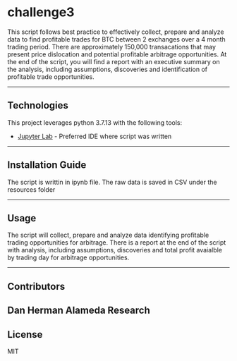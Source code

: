 # challenge3
This script follows best practice to effectively collect, prepare and analyze data to find profitable trades for BTC between 2 exchanges over a 4 month trading period.  There are approximately 150,000 transacations that may present price dislocation and potential profitable arbitrage opportunities.  At the end of the script, you will find a report with an executive summary on the analysis, including assumptions, discoveries and identification of profitable trade opportunities.


---

## Technologies

This project leverages python 3.7.13 with the following tools:

* [Jupyter Lab](https://jupyter.org/) - Preferred IDE where script was written

---

## Installation Guide

The script is writtin in ipynb file.  The raw data is saved in CSV under the resources folder


---

## Usage

The script will collect, prepare and analyze data identifying profitable
trading opportunities for arbitrage.  There is a report at the end of the script with analysis, including assumptions, discoveries and total profit avaialble by trading day for arbitrage opportunities.

---

## Contributors

Dan Herman
Alameda Research
---

## License

MIT
